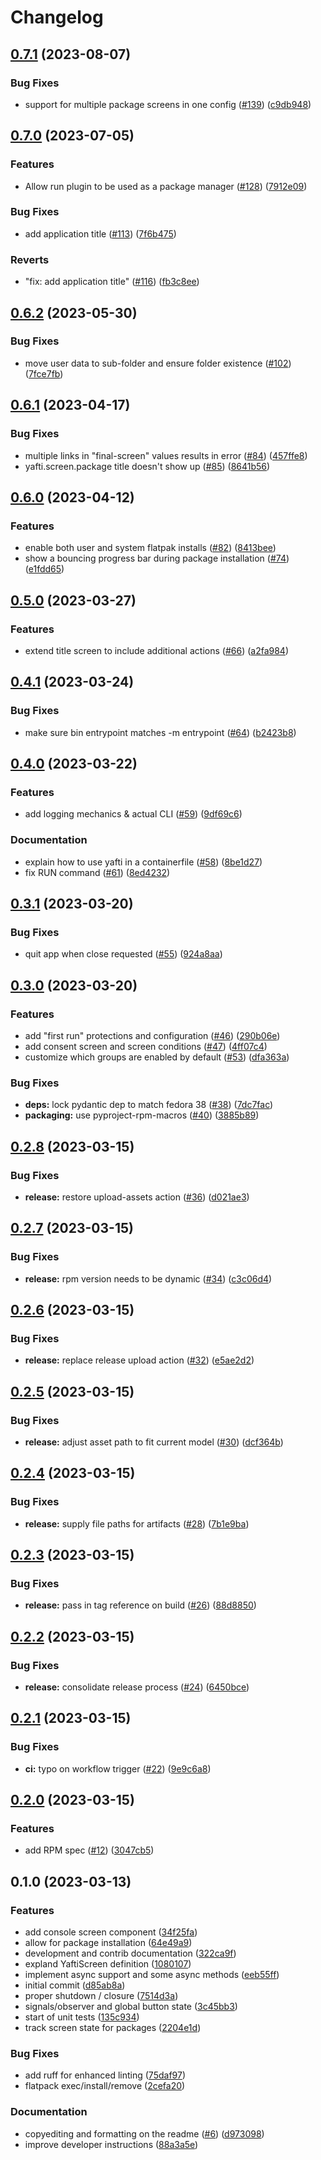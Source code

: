 # Changelog

## [0.7.1](https://github.com/ublue-os/yafti/compare/v0.7.0...v0.7.1) (2023-08-07)


### Bug Fixes

* support for multiple package screens in one config ([#139](https://github.com/ublue-os/yafti/issues/139)) ([c9db948](https://github.com/ublue-os/yafti/commit/c9db948fb84838676cc304023be43c97a215d6ba))

## [0.7.0](https://github.com/ublue-os/yafti/compare/v0.6.2...v0.7.0) (2023-07-05)


### Features

* Allow run plugin to be used as a package manager ([#128](https://github.com/ublue-os/yafti/issues/128)) ([7912e09](https://github.com/ublue-os/yafti/commit/7912e0984b6431f25482e681604944f2dc603215))


### Bug Fixes

* add application title ([#113](https://github.com/ublue-os/yafti/issues/113)) ([7f6b475](https://github.com/ublue-os/yafti/commit/7f6b4757632b4885eb882156c8e1f8e79711b070))


### Reverts

* "fix: add application title" ([#116](https://github.com/ublue-os/yafti/issues/116)) ([fb3c8ee](https://github.com/ublue-os/yafti/commit/fb3c8eee34548428efec7bf4f25883d39e76e23d))

## [0.6.2](https://github.com/ublue-os/yafti/compare/v0.6.1...v0.6.2) (2023-05-30)


### Bug Fixes

* move user data to sub-folder and ensure folder existence ([#102](https://github.com/ublue-os/yafti/issues/102)) ([7fce7fb](https://github.com/ublue-os/yafti/commit/7fce7fb7e1f1f4e82d359c4653494fcd0c4b593a))

## [0.6.1](https://github.com/ublue-os/yafti/compare/v0.6.0...v0.6.1) (2023-04-17)


### Bug Fixes

* multiple links in "final-screen" values results in error ([#84](https://github.com/ublue-os/yafti/issues/84)) ([457ffe8](https://github.com/ublue-os/yafti/commit/457ffe83865079c61101d0a2b705cd1485a7340b))
* yafti.screen.package title doesn't show up ([#85](https://github.com/ublue-os/yafti/issues/85)) ([8641b56](https://github.com/ublue-os/yafti/commit/8641b5614d89e28b912ae5a6fe0ba646f22c70ee))

## [0.6.0](https://github.com/ublue-os/yafti/compare/v0.5.0...v0.6.0) (2023-04-12)


### Features

* enable both user and system flatpak installs ([#82](https://github.com/ublue-os/yafti/issues/82)) ([8413bee](https://github.com/ublue-os/yafti/commit/8413beeadb5604407fa8a31e643c92fed29fbd7e))
* show a bouncing progress bar during package installation ([#74](https://github.com/ublue-os/yafti/issues/74)) ([e1fdd65](https://github.com/ublue-os/yafti/commit/e1fdd65d6cec405f1926524ed1e54c7319a8a147))

## [0.5.0](https://github.com/ublue-os/yafti/compare/v0.4.1...v0.5.0) (2023-03-27)


### Features

* extend title screen to include additional actions ([#66](https://github.com/ublue-os/yafti/issues/66)) ([a2fa984](https://github.com/ublue-os/yafti/commit/a2fa9848258b91c3f833a11751af1bf4c1a5bae2))

## [0.4.1](https://github.com/ublue-os/yafti/compare/v0.4.0...v0.4.1) (2023-03-24)


### Bug Fixes

* make sure bin entrypoint matches -m entrypoint ([#64](https://github.com/ublue-os/yafti/issues/64)) ([b2423b8](https://github.com/ublue-os/yafti/commit/b2423b81355496dde8b930ddeaaeca5d2eaf0baa))

## [0.4.0](https://github.com/ublue-os/yafti/compare/v0.3.1...v0.4.0) (2023-03-22)


### Features

* add logging mechanics & actual CLI ([#59](https://github.com/ublue-os/yafti/issues/59)) ([9df69c6](https://github.com/ublue-os/yafti/commit/9df69c6225f6d6b285182cdd5a65eb959fac8604))


### Documentation

* explain how to use yafti in a containerfile ([#58](https://github.com/ublue-os/yafti/issues/58)) ([8be1d27](https://github.com/ublue-os/yafti/commit/8be1d27965e1f5f6bb84a95f310f51fa83881cae))
* fix RUN command ([#61](https://github.com/ublue-os/yafti/issues/61)) ([8ed4232](https://github.com/ublue-os/yafti/commit/8ed4232dfc6ddd6759dd149bb17739fa3d196f19))

## [0.3.1](https://github.com/ublue-os/yafti/compare/v0.3.0...v0.3.1) (2023-03-20)


### Bug Fixes

* quit app when close requested ([#55](https://github.com/ublue-os/yafti/issues/55)) ([924a8aa](https://github.com/ublue-os/yafti/commit/924a8aaf1332e9dfe91157f352a35b55448d860f))

## [0.3.0](https://github.com/ublue-os/yafti/compare/v0.2.8...v0.3.0) (2023-03-20)


### Features

* add "first run" protections and configuration ([#46](https://github.com/ublue-os/yafti/issues/46)) ([290b06e](https://github.com/ublue-os/yafti/commit/290b06ee836421673410a6313234c7d2d45e15c1))
* add consent screen and screen conditions ([#47](https://github.com/ublue-os/yafti/issues/47)) ([4ff07c4](https://github.com/ublue-os/yafti/commit/4ff07c484f8f451978870c54a2db224dae8eb0f9))
* customize which groups are enabled by default ([#53](https://github.com/ublue-os/yafti/issues/53)) ([dfa363a](https://github.com/ublue-os/yafti/commit/dfa363a8a72f7b50ceb20870a7dc6890723bd3e2))


### Bug Fixes

* **deps:** lock pydantic dep to match fedora 38 ([#38](https://github.com/ublue-os/yafti/issues/38)) ([7dc7fac](https://github.com/ublue-os/yafti/commit/7dc7fac7a32d9edc54148e69abf02c35f569302e))
* **packaging:** use pyproject-rpm-macros ([#40](https://github.com/ublue-os/yafti/issues/40)) ([3885b89](https://github.com/ublue-os/yafti/commit/3885b892456036bca93a1cfb629754a4e772cf35))

## [0.2.8](https://github.com/ublue-os/yafti/compare/v0.2.7...v0.2.8) (2023-03-15)


### Bug Fixes

* **release:** restore upload-assets action ([#36](https://github.com/ublue-os/yafti/issues/36)) ([d021ae3](https://github.com/ublue-os/yafti/commit/d021ae339346980251c3f1f0f19fdde9c070e877))

## [0.2.7](https://github.com/ublue-os/yafti/compare/v0.2.6...v0.2.7) (2023-03-15)


### Bug Fixes

* **release:** rpm version needs to be dynamic ([#34](https://github.com/ublue-os/yafti/issues/34)) ([c3c06d4](https://github.com/ublue-os/yafti/commit/c3c06d4210472d441a77ffd3718217d370fb5be9))

## [0.2.6](https://github.com/ublue-os/yafti/compare/v0.2.5...v0.2.6) (2023-03-15)


### Bug Fixes

* **release:** replace release upload action ([#32](https://github.com/ublue-os/yafti/issues/32)) ([e5ae2d2](https://github.com/ublue-os/yafti/commit/e5ae2d2132982d4185960d33331ab08bf769f1c2))

## [0.2.5](https://github.com/ublue-os/yafti/compare/v0.2.4...v0.2.5) (2023-03-15)


### Bug Fixes

* **release:** adjust asset path to fit current model ([#30](https://github.com/ublue-os/yafti/issues/30)) ([dcf364b](https://github.com/ublue-os/yafti/commit/dcf364b7ad3300238c51790ca857587e88138d75))

## [0.2.4](https://github.com/ublue-os/yafti/compare/v0.2.3...v0.2.4) (2023-03-15)


### Bug Fixes

* **release:** supply file paths for artifacts ([#28](https://github.com/ublue-os/yafti/issues/28)) ([7b1e9ba](https://github.com/ublue-os/yafti/commit/7b1e9bac84acc35a5a05562cfc4b959cc2a4a695))

## [0.2.3](https://github.com/ublue-os/yafti/compare/v0.2.2...v0.2.3) (2023-03-15)


### Bug Fixes

* **release:** pass in tag reference on build ([#26](https://github.com/ublue-os/yafti/issues/26)) ([88d8850](https://github.com/ublue-os/yafti/commit/88d885062edb4c1f194869f9fcd77563276c11a9))

## [0.2.2](https://github.com/ublue-os/yafti/compare/v0.2.1...v0.2.2) (2023-03-15)


### Bug Fixes

* **release:** consolidate release process ([#24](https://github.com/ublue-os/yafti/issues/24)) ([6450bce](https://github.com/ublue-os/yafti/commit/6450bceb5669f73c6105297932b70a4699a8c58c))

## [0.2.1](https://github.com/ublue-os/yafti/compare/v0.2.0...v0.2.1) (2023-03-15)


### Bug Fixes

* **ci:** typo on workflow trigger ([#22](https://github.com/ublue-os/yafti/issues/22)) ([9e9c6a8](https://github.com/ublue-os/yafti/commit/9e9c6a833cf0834af43dd8d64138c8cec8706386))

## [0.2.0](https://github.com/ublue-os/yafti/compare/v0.1.0...v0.2.0) (2023-03-15)


### Features

* add RPM spec ([#12](https://github.com/ublue-os/yafti/issues/12)) ([3047cb5](https://github.com/ublue-os/yafti/commit/3047cb5ce6484a5df7348117951e33ab26661224))

## 0.1.0 (2023-03-13)


### Features

* add console screen component ([34f25fa](https://github.com/ublue-os/yafti/commit/34f25fae0c2f7534299043d25a6edf73f0582013))
* allow for package installation ([64e49a9](https://github.com/ublue-os/yafti/commit/64e49a9f424a9a4b8cc8ed0e395c19e008b15441))
* development and contrib documentation ([322ca9f](https://github.com/ublue-os/yafti/commit/322ca9f76e72ced437672d9648ed0d5da134774a))
* expland YaftiScreen definition ([1080107](https://github.com/ublue-os/yafti/commit/10801071c925cb2719ea8c5826ab62e6e16c7c7f))
* implement async support and some async methods ([eeb55ff](https://github.com/ublue-os/yafti/commit/eeb55ff97ae7696f43f1e8ae2be331c3ba604717))
* initial commit ([d85ab8a](https://github.com/ublue-os/yafti/commit/d85ab8af779649a0e0d95e53591f56c8b6e02a99))
* proper shutdown / closure ([7514d3a](https://github.com/ublue-os/yafti/commit/7514d3aeb2d92447470d156b02a4b93d4542b087))
* signals/observer and global button state ([3c45bb3](https://github.com/ublue-os/yafti/commit/3c45bb3897fd11a3bc95626a1272353e615f5028))
* start of unit tests ([135c934](https://github.com/ublue-os/yafti/commit/135c93449aec24a2e6d4b6db7be1424931570788))
* track screen state for packages ([2204e1d](https://github.com/ublue-os/yafti/commit/2204e1d4b23f8da5ade290e67451dca4d9afffa7))


### Bug Fixes

* add ruff for enhanced linting ([75daf97](https://github.com/ublue-os/yafti/commit/75daf970e9a5f79662e7963b74e0659223ca01c6))
* flatpack exec/install/remove ([2cefa20](https://github.com/ublue-os/yafti/commit/2cefa207ff9e177cc09a5f5ad806219e357fbc96))


### Documentation

* copyediting and formatting on the readme ([#6](https://github.com/ublue-os/yafti/issues/6)) ([d973098](https://github.com/ublue-os/yafti/commit/d9730989433446e78ebbb7d34817bf10deb5787a))
* improve developer instructions ([88a3a5e](https://github.com/ublue-os/yafti/commit/88a3a5ea0d9a0d3a41d802cd996eac4085cc3433))
